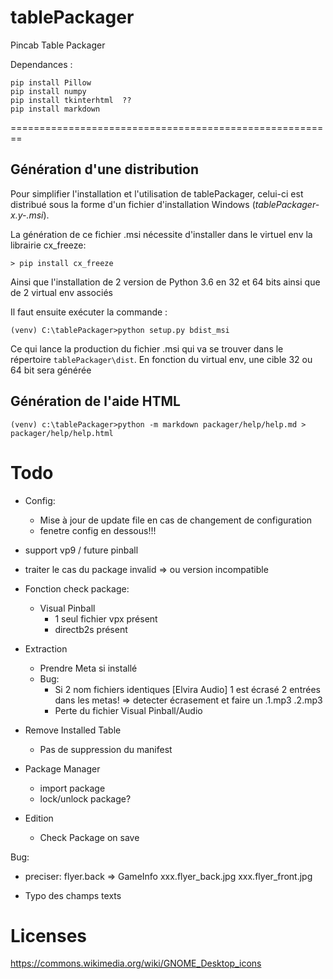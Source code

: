 # tablePackager
Pincab Table Packager

Dependances :

    pip install Pillow
    pip install numpy
    pip install tkinterhtml  ??
    pip install markdown
    
    
    
========================================================

Génération d'une distribution
-----------------------------

Pour simplifier l'installation et l'utilisation de tablePackager, celui-ci 
est distribué sous la forme d'un fichier d'installation Windows (_tablePackager-x.y-<arch>.msi_).

La génération de ce fichier .msi nécessite d'installer dans le virtuel env la librairie cx_freeze:

    > pip install cx_freeze

Ainsi que l'installation de 2 version de Python 3.6 en 32 et 64 bits ainsi que de 2 virtual
env associés

Il faut ensuite exécuter la commande :
    
    (venv) C:\tablePackager>python setup.py bdist_msi
    
Ce qui lance la production du fichier .msi qui va se trouver dans le répertoire `tablePackager\dist`.
En fonction du virtual env, une cible 32 ou 64 bit sera générée
    
Génération de l'aide HTML
-------------------------

    (venv) c:\tablePackager>python -m markdown packager/help/help.md > packager/help/help.html


Todo
====
    
   
- Config:
    - Mise à jour de update file en cas de changement de configuration
    - fenetre config en dessous!!!

- support vp9 / future pinball


- traiter le cas du package invalid
    => ou version incompatible

+ Fonction check package:
    * Visual Pinball
        - 1 seul fichier vpx présent
        - directb2s présent
 
+ Extraction
    * Prendre Meta si installé
    * Bug:
        - Si 2 nom fichiers identiques [Elvira Audio]
            1 est écrasé
            2 entrées dans les metas!
            => detecter écrasement et faire un .1.mp3 .2.mp3   
        - Perte du fichier Visual Pinball/Audio 
   
+ Remove Installed Table
    * Pas de suppression du manifest
    
+ Package Manager
    + import package
    + lock/unlock package?
    
+ Edition
    * Check Package  on save
    
Bug: 
    
 - preciser:
    flyer.back => GameInfo
                    xxx.flyer_back.jpg
                    xxx.flyer_front.jpg
                    
 - Typo des champs texts



Licenses
=========

https://commons.wikimedia.org/wiki/GNOME_Desktop_icons